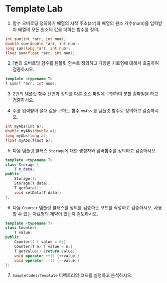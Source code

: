 # Template Lab

1. 함수 오버로딩 정의하기
배열의 시작 주소(arr)와 배열의 원소 개수(num)를 입력받아 배열의 모든 원소의 값을 
더하는 함수를 정의.

```cpp
int sum(int *arr, int num);
double sum(double *arr, int num);
long sum(long *arr, int num);
float sum(float *arr, int num);
```

2. 1번의 오버로딩 함수를 템플릿 함수로 정의하고 다양한 자료형에 대해서 호출하여 검증하시오.

```cpp
template <typename T> 
T sum(T *arr, int num);
```

3. 2번의 템플릿 함수 선언과 정의를 다른 소스 파일에 구현하여 분할 컴파일을 하고 검증하시오.


4. 수를 입력받아 절대 값을 구하는 함수 ``myAbs`` 를 템플릿 함수로 정의하고 검증하시오.

```cpp
int myAbs(int a);
double myAbs(double a);
long myAbs(long a);
float myAbs(flaot a);
```


5. 다음 템플릿 클래스 ``Storage``에 대한 생성자와 멤버함수를 정의하고 검증하시오.

```cpp
template <typename T>
class Storage {
	T m_data;
public:
	Storage();
	Storage(T data);
	T getData();
	void setData(T data);
};
```

6. 다음 ``Counter`` 템플릿 클래스를 정의를 검증하는 코드를 작성하고 검증하시오. 사용할 수 있는 자료형의 제약이 있는지 검토하시오.

```cpp
template <typename T>
class Counter{
	T value;
public:
	Counter() { value = 0;}
	Counter(T n) { value = n;}
	T getValue() {return value;}
	void operator ++() {++value;}
	void operator --() {--value;}
};
```


7. ``SampleCodes/Template`` 디렉토리의 코드를 실행하고 분석하시오.



